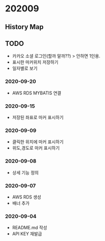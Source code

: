 # 202009

## History Map

## TODO
- 카카오 소셜 로그인(할까 말까??) > 안하면 1인용.
- 표시한 마커위치 저장하기
- 일자별로 보기

### 2020-09-20
- AWS RDS MYBATIS 연결

### 2020-09-15
- 저장된 좌표로 마커 표시하기

### 2020-09-09
- 클릭한 위치에 마커 표시하기
- 위도,경도로 마커 표시하기

### 2020-09-08
- 상세 기능 정의

### 2020-09-07
- AWS RDS 생성
- 배너 추가

### 2020-09-04
- README.md 작성
- API KEY 재발급

